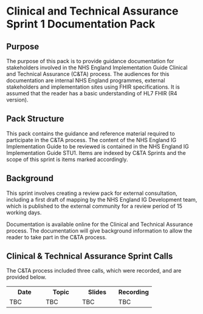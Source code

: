 # Clinical and Technical Assurance Sprint 1 Documentation Pack

## Purpose

The purpose of this pack is to provide guidance documentation for stakeholders involved in the NHS England Implementation Guide Clinical and Technical Assurance (C&TA) process. The audiences for this documentation are internal NHS England programmes, external stakeholders and implementation sites using FHIR specifications. It is assumed that the reader has a basic understanding of HL7 FHIR (R4 version).

## Pack Structure

This pack contains the guidance and reference material required to participate in the C&TA process. The content of the NHS England IG Implementation Guide to be reviewed is contained in the NHS England IG Implementation Guide STU1. Items are indexed by C&TA Sprints and the scope of this sprint is items marked accordingly.

## Background
This sprint involves creating a review pack for external consultation, including a first draft of mapping by the NHS England IG Development team, which is published to the external community for a review period of 15 working days.

Documentation is available online for the Clinical and Technical Assurance process. The documentation will give background information to allow the reader to take part in the C&TA process.

## Clinical & Technical Assurance Sprint Calls

The C&TA process included three calls, which were recorded, and are provided below.

<table class="assets">
<tr>
<th width="25%">Date</th>
<th width="25%">Topic</th>
<th width="25%">Slides</th>
<th width="25%">Recording</th>
</tr>
<tr>
<td>TBC</td>
<td>TBC</td>
<td>TBC</td>
<td>TBC</td>
</tr>
</table>